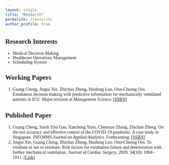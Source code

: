 ```yaml
---
layout: single
title: "Research"
permalink: /research/
author_profile: true
---
```

<body style="font-family: Serif;">
	
<h2 style="margin-top: 1em;">Research Interests</h2> 
<ul style="margin-top: 0em; margin-bottom: 1.2em; line-height:100%;">
	<li>Medical Decision Making</li>
	<li>Healthcare Operations Management</li>
	<li>Scheduling System</li>
</ul>

<h2>Working Papers</h2>
<ol style="margin-top: 0em; margin-bottom: 1.2em;">
	<li>Guang Cheng, Jingui Xie, Zhichao Zheng, Haidong Luo, Oon-Cheong Ooi. Extubation decision making with predictive information for mechanically ventilated patients in ICU. Major revision at <i>Management Science</i>. [<a href="https://ssrn.com/abstract=3397530" target="_blank">SSRN</a>]</li>
</ol>

<h2>Published Paper</h2>
<ol style="margin-top: 0em; margin-bottom: 1.2em;">
	<li>Guang Cheng, Sarah Yini Gao, Yancheng Yuan, Chenxiao Zhang, Zhichao Zheng. On the test accuracy and effective control of the COVID-19 pandemic: A case study in Singapore. <i>INFORMS Journal on Applied Analytics</i>. Forthcoming. [<a href="http://ssrn.com/abstract=3955828" target="_blank">SSRN</a>]</li>
	<!--  -->
	<li>Jingui Xie, Guang Cheng, Zhichao Zheng, Haidong Luo, Oon-Cheong Ooi. To extubate or not to extubate: Risk factors for extubation failure and deterioration with further mechanical ventilation. <i>Journal of Cardiac Surgery</i>, 2019, 34(10): 1004–1011. [<a href="https://onlinelibrary.wiley.com/doi/abs/10.1111/jocs.14189" target="_blank">Link</a>]</li>
</ol>

</body>
